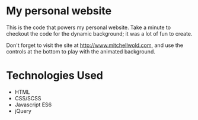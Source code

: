 # My personal website

This is the code that powers my personal website. Take a minute to checkout
the code for the dynamic background; it was a lot of fun to create. 

Don't forget to visit the site at http://www.mitchellwold.com, and use the controls at the 
bottom to play with the animated background.

# Technologies Used
* HTML
* CSS/SCSS
* Javascript ES6
* jQuery